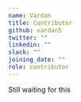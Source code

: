 ```yaml
---
name: Vardan
title: Contributor
github: vardan5
twitter: ""
linkedin: ""
slack: ""
joining_date: ""
role: contributor
---
```


Still waiting for this
